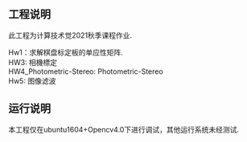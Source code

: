 ## 工程说明
此工程为计算技术觉2021秋季课程作业. 

Hw1：求解棋盘标定板的单应性矩阵.    
HW3: 相機標定  
HW4_Photometric-Stereo: Photometric-Stereo  
Hw5: 图像滤波

## 运行说明
本工程仅在ubuntu1604+Opencv4.0下进行调试，其他运行系统未经测试.

